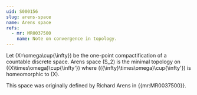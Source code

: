 ```yaml
---
uid: S000156
slug: arens-space
name: Arens space
refs:
  - mr: MR0037500
    name: Note on convergence in topology.
---
```


Let \(X=\omega\cup\{\infty\}\) be the one-point compactification of a
countable discrete space. Arens space \(S_2\) is the minimal topology
on \((X\times\omega)\cup\{\infty'\}\) where
\((\{\infty\}\times\omega)\cup\{\infty'\}\) is homeomorphic to \(X\).

This space was originally defined by Richard Arens in {{mr:MR0037500}}.
